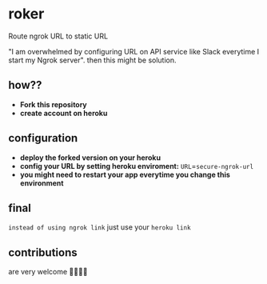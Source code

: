 # roker
Route ngrok URL to static URL

"I am overwhelmed by configuring URL on API service like Slack everytime I start my Ngrok server".
then this might be solution.

## how??
- **Fork this repository**
- **create account on heroku**

## configuration
- **deploy the forked version on your heroku**
- **config your URL by setting heroku enviroment:** `URL`=`secure-ngrok-url`
- **you might need to restart your app everytime you change this environment**

## final
`instead of using ngrok link` just use your `heroku link`

## contributions
are very welcome 🙏🙏🙏🙏

